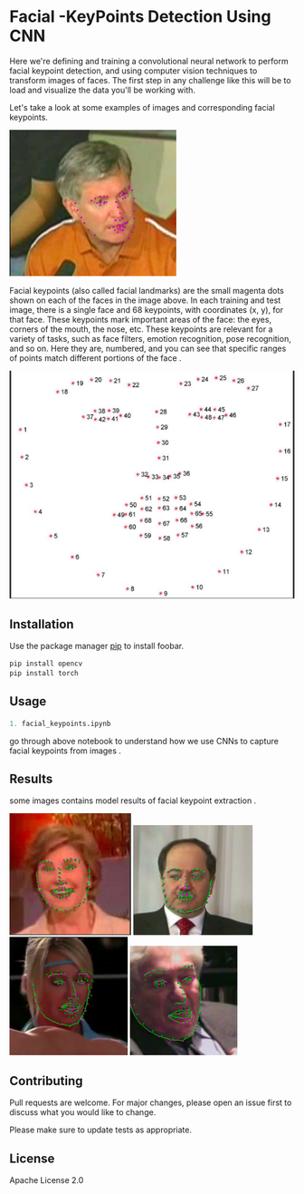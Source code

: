 # Facial -KeyPoints Detection Using CNN
Here we're defining and training a convolutional neural network to perform facial keypoint detection, and using computer vision techniques to transform images of faces. The first step in any challenge like this will be to load and visualize the data you'll be working with.

Let's take a look at some examples of images and corresponding facial keypoints.

![](images/img_6.png)

Facial keypoints (also called facial landmarks) are the small magenta dots shown on each of the faces in the image above. In each training and test image, there is a single face and 68 keypoints, with coordinates (x, y), for that face. These keypoints mark important areas of the face: the eyes, corners of the mouth, the nose, etc. These keypoints are relevant for a variety of tasks, such as face filters, emotion recognition, pose recognition, and so on. Here they are, numbered, and you can see that specific ranges of points match different portions of the face .

![](images/img_5.png)



## Installation

Use the package manager [pip](https://pip.pypa.io/en/stable/) to install foobar.

```bash
pip install opencv
pip install torch
```

## Usage

```python
1. facial_keypoints.ipynb
```
go through above notebook to understand how we use CNNs to capture facial keypoints from images . 

## Results
some images contains model results of facial keypoint extraction .

![](images/img_1.png)
![](images/img_2.png)
![](images/img_3.png)
![](images/img_4.png)


## Contributing
Pull requests are welcome. For major changes, please open an issue first to discuss what you would like to change.

Please make sure to update tests as appropriate.

## License
Apache License 2.0